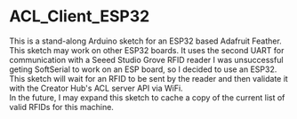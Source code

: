 # ACL_Client_ESP32

This is a stand-along Arduino sketch for an ESP32 based Adafruit
Feather. This sketch may work on other ESP32 boards. It uses the
second UART for communication with a Seeed Studio Grove RFID reader
I was unsuccessful geting SoftSerial to work on an ESP board, so I
decided to use an ESP32.  
This sketch will wait for an RFID to be sent by the reader and then
validate it with the Creator Hub's ACL server API via WiFi.  
In the future, I may expand this sketch to cache a copy of the
current list of valid RFIDs for this machine.
